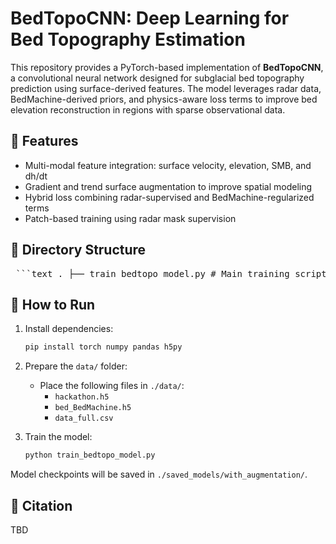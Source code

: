 # BedTopoCNN: Deep Learning for Bed Topography Estimation

This repository provides a PyTorch-based implementation of **BedTopoCNN**, a convolutional neural network designed for subglacial bed topography prediction using surface-derived features. The model leverages radar data, BedMachine-derived priors, and physics-aware loss terms to improve bed elevation reconstruction in regions with sparse observational data.

## 🔧 Features

- Multi-modal feature integration: surface velocity, elevation, SMB, and dh/dt
- Gradient and trend surface augmentation to improve spatial modeling
- Hybrid loss combining radar-supervised and BedMachine-regularized terms
- Patch-based training using radar mask supervision


## 📁 Directory Structure
<pre lang="markdown"> ```text . ├── train_bedtopo_model.py # Main training script ├── model.py # CNN model architecture ├── dataset.py # Dataset and patch generator ├── loss.py # Custom loss function ├── feature_augmentation.py # Gradient + trend feature generation ├── data/ │ ├── hackathon.h5 # Input feature HDF5 file │ ├── bed_BedMachine.h5 # BedMachine-derived elevation map │ └── data_full.csv # Radar coordinate metadata ├── saved_models/ # Saved checkpoints ``` </pre>

## 🚀 How to Run

1. Install dependencies:
    ```bash
    pip install torch numpy pandas h5py
    ```

2. Prepare the `data/` folder:
    - Place the following files in `./data/`:
      - `hackathon.h5`
      - `bed_BedMachine.h5`
      - `data_full.csv`

3. Train the model:
    ```bash
    python train_bedtopo_model.py
    ```

Model checkpoints will be saved in `./saved_models/with_augmentation/`.

## 📜 Citation
TBD